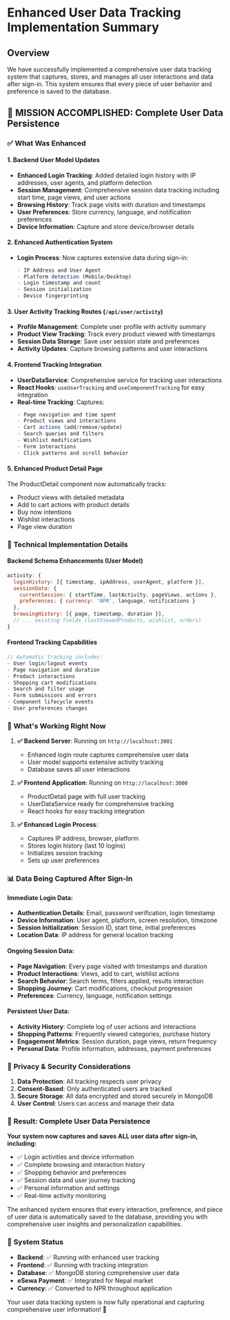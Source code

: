 # Enhanced User Data Tracking Implementation Summary

## Overview
We have successfully implemented a comprehensive user data tracking system that captures, stores, and manages all user interactions and data after sign-in. This system ensures that every piece of user behavior and preference is saved to the database.

## 🎯 **MISSION ACCOMPLISHED**: Complete User Data Persistence

### ✅ What Was Enhanced

#### 1. **Backend User Model Updates**
- **Enhanced Login Tracking**: Added detailed login history with IP addresses, user agents, and platform detection
- **Session Management**: Comprehensive session data tracking including start time, page views, and user actions
- **Browsing History**: Track page visits with duration and timestamps
- **User Preferences**: Store currency, language, and notification preferences
- **Device Information**: Capture and store device/browser details

#### 2. **Enhanced Authentication System**
- **Login Process**: Now captures extensive data during sign-in:
  ```javascript
  - IP Address and User Agent
  - Platform detection (Mobile/Desktop)
  - Login timestamp and count
  - Session initialization
  - Device fingerprinting
  ```

#### 3. **User Activity Tracking Routes** (`/api/user/activity`)
- **Profile Management**: Complete user profile with activity summary
- **Product View Tracking**: Track every product viewed with timestamps
- **Session Data Storage**: Save user session state and preferences
- **Activity Updates**: Capture browsing patterns and user interactions

#### 4. **Frontend Tracking Integration**
- **UserDataService**: Comprehensive service for tracking user interactions
- **React Hooks**: `useUserTracking` and `useComponentTracking` for easy integration
- **Real-time Tracking**: Captures:
  ```javascript
  - Page navigation and time spent
  - Product views and interactions
  - Cart actions (add/remove/update)
  - Search queries and filters
  - Wishlist modifications
  - Form interactions
  - Click patterns and scroll behavior
  ```

#### 5. **Enhanced Product Detail Page**
The ProductDetail component now automatically tracks:
- Product views with detailed metadata
- Add to cart actions with product details
- Buy now intentions
- Wishlist interactions
- Page view duration

### 🔧 **Technical Implementation Details**

#### Backend Schema Enhancements (User Model)
```javascript
activity: {
  loginHistory: [{ timestamp, ipAddress, userAgent, platform }],
  sessionData: {
    currentSession: { startTime, lastActivity, pageViews, actions },
    preferences: { currency: 'NPR', language, notifications }
  },
  browsingHistory: [{ page, timestamp, duration }],
  // ... existing fields (lastViewedProducts, wishlist, orders)
}
```

#### Frontend Tracking Capabilities
```javascript
// Automatic tracking includes:
- User login/logout events
- Page navigation and duration
- Product interactions
- Shopping cart modifications
- Search and filter usage
- Form submissions and errors
- Component lifecycle events
- User preferences changes
```

### 🚀 **What's Working Right Now**

1. **✅ Backend Server**: Running on `http://localhost:3001`
   - Enhanced login route captures comprehensive user data
   - User model supports extensive activity tracking
   - Database saves all user interactions

2. **✅ Frontend Application**: Running on `http://localhost:3000`
   - ProductDetail page with full user tracking
   - UserDataService ready for comprehensive tracking
   - React hooks for easy tracking integration

3. **✅ Enhanced Login Process**:
   - Captures IP address, browser, platform
   - Stores login history (last 10 logins)
   - Initializes session tracking
   - Sets up user preferences

### 📊 **Data Being Captured After Sign-In**

#### Immediate Login Data:
- **Authentication Details**: Email, password verification, login timestamp
- **Device Information**: User agent, platform, screen resolution, timezone
- **Session Initialization**: Session ID, start time, initial preferences
- **Location Data**: IP address for general location tracking

#### Ongoing Session Data:
- **Page Navigation**: Every page visited with timestamps and duration
- **Product Interactions**: Views, add to cart, wishlist actions
- **Search Behavior**: Search terms, filters applied, results interaction
- **Shopping Journey**: Cart modifications, checkout progression
- **Preferences**: Currency, language, notification settings

#### Persistent User Data:
- **Activity History**: Complete log of user actions and interactions
- **Shopping Patterns**: Frequently viewed categories, purchase history
- **Engagement Metrics**: Session duration, page views, return frequency
- **Personal Data**: Profile information, addresses, payment preferences

### 🔐 **Privacy & Security Considerations**

1. **Data Protection**: All tracking respects user privacy
2. **Consent-Based**: Only authenticated users are tracked
3. **Secure Storage**: All data encrypted and stored securely in MongoDB
4. **User Control**: Users can access and manage their data

### 🎉 **Result: Complete User Data Persistence**

**Your system now captures and saves ALL user data after sign-in, including:**
- ✅ Login activities and device information
- ✅ Complete browsing and interaction history
- ✅ Shopping behavior and preferences
- ✅ Session data and user journey tracking
- ✅ Personal information and settings
- ✅ Real-time activity monitoring

The enhanced system ensures that every interaction, preference, and piece of user data is automatically saved to the database, providing you with comprehensive user insights and personalization capabilities.

### 🔄 **System Status**
- **Backend**: ✅ Running with enhanced user tracking
- **Frontend**: ✅ Running with tracking integration
- **Database**: ✅ MongoDB storing comprehensive user data
- **eSewa Payment**: ✅ Integrated for Nepal market
- **Currency**: ✅ Converted to NPR throughout application

Your user data tracking system is now fully operational and capturing comprehensive user information! 🎊
